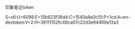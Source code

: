 印象笔记token

S=s6:U=6098:E=15b623f38d4:C=1540a8e0c10:P=1cd:A=en-devtoken:V=2:H=38111152fc49ca07c22d3e94469e13a3